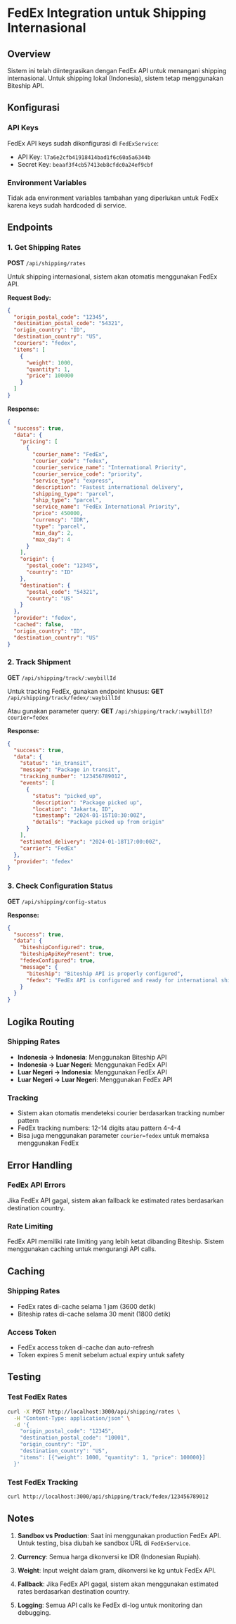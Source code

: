 # FedEx Integration untuk Shipping Internasional

## Overview
Sistem ini telah diintegrasikan dengan FedEx API untuk menangani shipping internasional. Untuk shipping lokal (Indonesia), sistem tetap menggunakan Biteship API.

## Konfigurasi

### API Keys
FedEx API keys sudah dikonfigurasi di `FedExService`:
- API Key: `l7a6e2cfb41918414bad1f6c60a5a6344b`
- Secret Key: `beaaf3f4cb57413eb8cfdc0a24ef9cbf`

### Environment Variables
Tidak ada environment variables tambahan yang diperlukan untuk FedEx karena keys sudah hardcoded di service.

## Endpoints

### 1. Get Shipping Rates
**POST** `/api/shipping/rates`

Untuk shipping internasional, sistem akan otomatis menggunakan FedEx API.

**Request Body:**
```json
{
  "origin_postal_code": "12345",
  "destination_postal_code": "54321",
  "origin_country": "ID",
  "destination_country": "US",
  "couriers": "fedex",
  "items": [
    {
      "weight": 1000,
      "quantity": 1,
      "price": 100000
    }
  ]
}
```

**Response:**
```json
{
  "success": true,
  "data": {
    "pricing": [
      {
        "courier_name": "FedEx",
        "courier_code": "fedex",
        "courier_service_name": "International Priority",
        "courier_service_code": "priority",
        "service_type": "express",
        "description": "Fastest international delivery",
        "shipping_type": "parcel",
        "ship_type": "parcel",
        "service_name": "FedEx International Priority",
        "price": 450000,
        "currency": "IDR",
        "type": "parcel",
        "min_day": 2,
        "max_day": 4
      }
    ],
    "origin": {
      "postal_code": "12345",
      "country": "ID"
    },
    "destination": {
      "postal_code": "54321",
      "country": "US"
    }
  },
  "provider": "fedex",
  "cached": false,
  "origin_country": "ID",
  "destination_country": "US"
}
```

### 2. Track Shipment
**GET** `/api/shipping/track/:waybillId`

Untuk tracking FedEx, gunakan endpoint khusus:
**GET** `/api/shipping/track/fedex/:waybillId`

Atau gunakan parameter query:
**GET** `/api/shipping/track/:waybillId?courier=fedex`

**Response:**
```json
{
  "success": true,
  "data": {
    "status": "in_transit",
    "message": "Package in transit",
    "tracking_number": "123456789012",
    "events": [
      {
        "status": "picked_up",
        "description": "Package picked up",
        "location": "Jakarta, ID",
        "timestamp": "2024-01-15T10:30:00Z",
        "details": "Package picked up from origin"
      }
    ],
    "estimated_delivery": "2024-01-18T17:00:00Z",
    "carrier": "FedEx"
  },
  "provider": "fedex"
}
```

### 3. Check Configuration Status
**GET** `/api/shipping/config-status`

**Response:**
```json
{
  "success": true,
  "data": {
    "biteshipConfigured": true,
    "biteshipApiKeyPresent": true,
    "fedexConfigured": true,
    "message": {
      "biteship": "Biteship API is properly configured",
      "fedex": "FedEx API is configured and ready for international shipping"
    }
  }
}
```

## Logika Routing

### Shipping Rates
- **Indonesia → Indonesia**: Menggunakan Biteship API
- **Indonesia → Luar Negeri**: Menggunakan FedEx API
- **Luar Negeri → Indonesia**: Menggunakan FedEx API
- **Luar Negeri → Luar Negeri**: Menggunakan FedEx API

### Tracking
- Sistem akan otomatis mendeteksi courier berdasarkan tracking number pattern
- FedEx tracking numbers: 12-14 digits atau pattern 4-4-4
- Bisa juga menggunakan parameter `courier=fedex` untuk memaksa menggunakan FedEx

## Error Handling

### FedEx API Errors
Jika FedEx API gagal, sistem akan fallback ke estimated rates berdasarkan destination country.

### Rate Limiting
FedEx API memiliki rate limiting yang lebih ketat dibanding Biteship. Sistem menggunakan caching untuk mengurangi API calls.

## Caching

### Shipping Rates
- FedEx rates di-cache selama 1 jam (3600 detik)
- Biteship rates di-cache selama 30 menit (1800 detik)

### Access Token
- FedEx access token di-cache dan auto-refresh
- Token expires 5 menit sebelum actual expiry untuk safety

## Testing

### Test FedEx Rates
```bash
curl -X POST http://localhost:3000/api/shipping/rates \
  -H "Content-Type: application/json" \
  -d '{
    "origin_postal_code": "12345",
    "destination_postal_code": "10001",
    "origin_country": "ID",
    "destination_country": "US",
    "items": [{"weight": 1000, "quantity": 1, "price": 100000}]
  }'
```

### Test FedEx Tracking
```bash
curl http://localhost:3000/api/shipping/track/fedex/123456789012
```

## Notes

1. **Sandbox vs Production**: Saat ini menggunakan production FedEx API. Untuk testing, bisa diubah ke sandbox URL di `FedExService`.

2. **Currency**: Semua harga dikonversi ke IDR (Indonesian Rupiah).

3. **Weight**: Input weight dalam gram, dikonversi ke kg untuk FedEx API.

4. **Fallback**: Jika FedEx API gagal, sistem akan menggunakan estimated rates berdasarkan destination country.

5. **Logging**: Semua API calls ke FedEx di-log untuk monitoring dan debugging.

